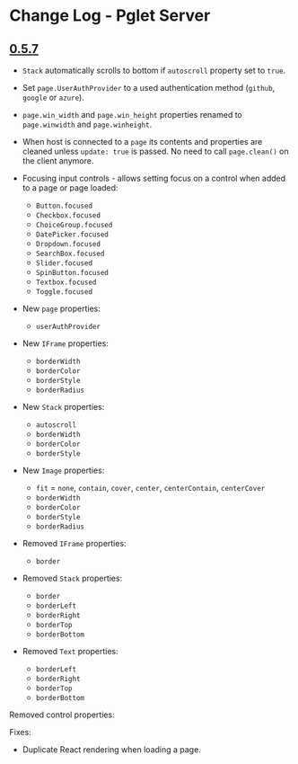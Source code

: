 # Change Log - Pglet Server

## [0.5.7](https://github.com/pglet/pglet/releases/tag/v0.5.7)

* `Stack` automatically scrolls to bottom if `autoscroll` property set to `true`.
* Set `page.UserAuthProvider` to a used authentication method (`github`, `google` or `azure`).
* `page.win_width` and `page.win_height` properties renamed to `page.winwidth` and `page.winheight`.
* When host is connected to a `page` its contents and properties are cleaned unless `update: true` is passed. No need to call `page.clean()` on the client anymore.
* Focusing input controls - allows setting focus on a control when added to a page or page loaded:
  * `Button.focused`
  * `Checkbox.focused`
  * `ChoiceGroup.focused`
  * `DatePicker.focused`
  * `Dropdown.focused`
  * `SearchBox.focused`
  * `Slider.focused`
  * `SpinButton.focused`
  * `Textbox.focused`
  * `Toggle.focused`
* New `page` properties:
  * `userAuthProvider`
* New `IFrame` properties:
  * `borderWidth`
  * `borderColor`
  * `borderStyle`
  * `borderRadius`
* New `Stack` properties:
  * `autoscroll`
  * `borderWidth`
  * `borderColor`
  * `borderStyle`
* New `Image` properties:
  * `fit` = `none`, `contain`, `cover`, `center`, `centerContain`, `centerCover`
  * `borderWidth`
  * `borderColor`
  * `borderStyle`
  * `borderRadius`

* Removed `IFrame` properties:
  * `border`
* Removed `Stack` properties:
  * `border`
  * `borderLeft`
  * `borderRight`
  * `borderTop`
  * `borderBottom`
* Removed `Text` properties:
  * `borderLeft`
  * `borderRight`
  * `borderTop`
  * `borderBottom`

Removed control properties:



Fixes:

* Duplicate React rendering when loading a page.
